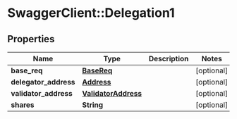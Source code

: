 # SwaggerClient::Delegation1

## Properties
Name | Type | Description | Notes
------------ | ------------- | ------------- | -------------
**base_req** | [**BaseReq**](BaseReq.md) |  | [optional] 
**delegator_address** | [**Address**](Address.md) |  | [optional] 
**validator_address** | [**ValidatorAddress**](ValidatorAddress.md) |  | [optional] 
**shares** | **String** |  | [optional] 



